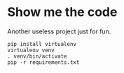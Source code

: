 # Show me the code

Another useless project just for fun.

```
pip install virtualenv
virtualenv venv
. venv/bin/activate
pip -r requirements.txt
```
